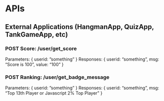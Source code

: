 # APIs

## External Applications (HangmanApp, QuizApp, TankGameApp, etc)

### POST Score: /user/get_score
Parameters:
{ userid: ”something” }
Responses:
{ userid: “something”, msg: “Score is 100”, value: “100” }

### POST Ranking: /user/get_badge_message
Parameters:
{ userid: ”something” }
Responses:
{ userid: “something”, msg: “Top 13th Player or Javascript 2% Top Player” }
